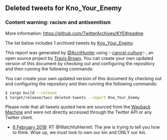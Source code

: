 ## Deleted tweets for Kno_Your_Enemy
### Content warning: racism and antisemitism
More information: https://github.com/TwitterArchives/KYE#readme

The list below includes 1 archived tweets by
[Kno_Your_Enemy](https://twitter.com/Kno_Your_Enemy).



This report was generated by [@AcctHunter](https://twitter.com/accthunter) using ✨[cancel-culture](https://github.com/travisbrown/cancel-culture)✨,
an open source project by [Travis Brown](https://twitter.com/travisbrown). You can create your own
updated version of this document by checking out and configuring the repository and then running
the following commands:

You can create your own updated version of this document by checking out and configuring the
repository and then running the following commands:

```bash
$ cargo build --release
$ target/release/twcc deleted-tweets --report Kno_Your_Enemy
```

Please note that all tweets quoted here are sourced from the
[Wayback Machine](https://web.archive.org) and were not directly accessed through the Twitter API or
any Twitter client.

* [ 6 February 2018](https://web.archive.org/web/20180206064659/https://twitter.com/Kno_Your_Enemy/status/960766756808810496): RT @WatchfulHermit: The jew is trying to tell you how to think. Wise up, we must look to own our kin and ONLY our kin.
